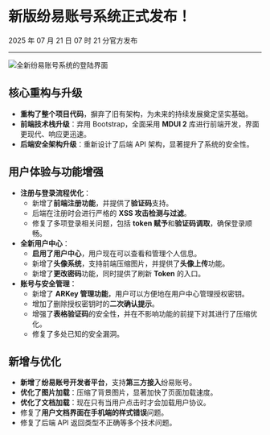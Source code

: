 # 新版纷易账号系统正式发布！

2025 年 07 月 21 日 07 时 21 分官方发布

---

![全新纷易账号系统的登陆界面](/user-doc/images/new-fas-login.jpg)

## 核心重构与升级

-   **重构了整个项目代码**，摒弃了旧有架构，为未来的持续发展奠定坚实基础。
-   **前端技术栈升级**：弃用 Bootstrap，全面采用 **MDUI 2** 库进行前端开发，界面更现代、响应更迅速。
-   **后端安全架构升级**：重新设计了后端 API 架构，显著提升了系统的安全性。

## 用户体验与功能增强

-   **注册与登录流程优化**：
    -   新增了**前端注册功能**，并提供了**验证码**支持。
    -   后端在注册时会进行严格的 **XSS 攻击检测与过滤**。
    -   修复了多项登录相关问题，包括 **token 赋予**和**验证码调取**，确保登录顺畅。
-   **全新用户中心**：
    -   **启用了用户中心**，用户现在可以查看和管理个人信息。
    -   新增了**头像系统**，支持前端压缩图片，并提供了**头像上传**功能。
    -   新增了**更改密码**功能，同时提供了刷新 **Token** 的入口。
-   **账号与安全管理**：
    -   新增了 **ARKey 管理功能**，用户可以方便地在用户中心管理授权密钥。
    -   增加了删除授权密钥时的**二次确认提示**。
    -   增强了**表格验证码**的安全性，并在不影响功能的前提下对其进行了压缩优化。
    -   修复了多处已知的安全漏洞。

## 新增与优化

-   **新增**了**纷易账号开发者平台**，支持**第三方接入**纷易账号。
-   **优化了图片加载**：压缩了背景图片，显著加快了页面加载速度。
-   **优化了文档加载**：现在只有当用户点击时才会加载用户协议。
-   修复了**用户文档界面在手机端的样式错误**问题。
-   修复了后端 API 返回类型不正确等多个技术问题。
